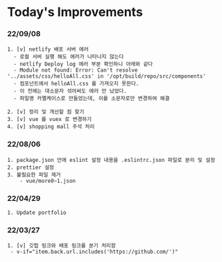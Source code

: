 # Today's Improvements

### 22/09/08
    1. [v] netlify 배포 서버 에러 
      - 로컬 서버 실행 해도 에러가 나타나지 않는다
      - netlify Deploy log 에러 부분 확인하니 아래와 같다
      - Module not found: Error: Can't resolve '../assets/css/helloAll.css' in '/opt/build/repo/src/components'
      - 컴포넌트에서 helloAll.css 를 가져오지 못한다.
      - 이 전에는 대소문자 섞어써도 에러 안 났었다.
      - 파일명 카멜케이스로 만들었는데, 이를 소문자로만 변경하여 해결
    
    2. [v] 정리 및 개선할 점 찾기
    3. [v] vue 를 vuex 로 변경하기
    4. [v] shopping mall 주석 처리
      
### 22/08/06
    1. package.json 안에 eslint 설정 내용을 .eslintrc.json 파일로 분리 및 설정
    2. prettier 설정
    3. 불필요한 파일 제거
        - vue/more0~1.json 
        
### 22/04/29
    1. Update portfolio 

### 22/03/27
    1. [v] 깃헙 링크와 배포 링크를 분기 처리함
     - v-if="item.back.url.includes('https://github.com/')"